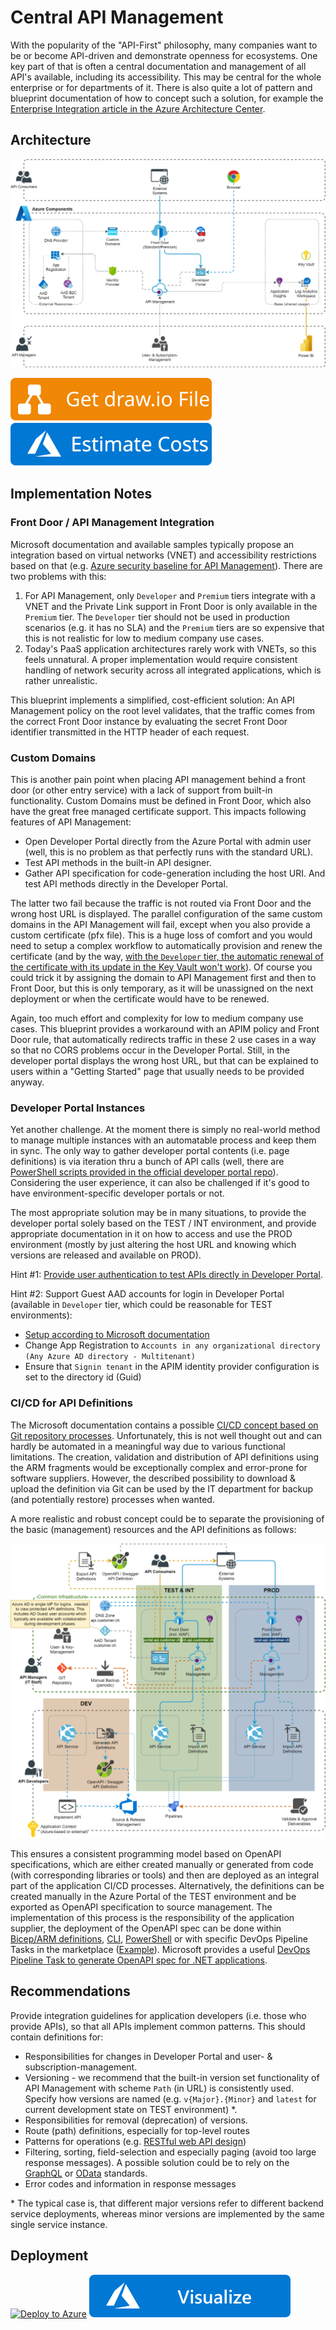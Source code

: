 ﻿# Central API Management
With the popularity of the "API-First" philosophy, many companies want to be or become API-driven and demonstrate openness for ecosystems. One key part of that is often a central documentation and management of all API's available, including its accessibility. This may be central for the whole enterprise or for departments of it. There is also quite a lot of pattern and blueprint documentation of how to concept such a solution, for example the [Enterprise Integration article in the Azure Architecture Center](https://docs.microsoft.com/en-us/azure/architecture/reference-architectures/enterprise-integration/basic-enterprise-integration).

## Architecture
![Architecture](./Architecture.png)

[![Get draw.io File](https://github.com/garaio/AzureRecipes/raw/master/Resources/getdrawiobutton.svg?sanitize=true)](./Architecture.drawio)
[![Estimate](https://github.com/garaio/AzureRecipes/raw/master/Resources/estimatebutton.svg?sanitize=true)](https://azure.com/e/264b516d38b5434a88569c0221b8e2a4)

## Implementation Notes
### Front Door / API Management Integration
Microsoft documentation and available samples typically propose an integration based on virtual networks (VNET) and accessibility restrictions based on that (e.g. [Azure security baseline for API Management](https://docs.microsoft.com/en-us/security/benchmark/azure/baselines/api-management-security-baseline)).
There are two problems with this:
1. For API Management, only `Developer` and `Premium` tiers integrate with a VNET and the Private Link support in Front Door is only available in the `Premium` tier. The `Developer` tier should not be used in production scenarios (e.g. it has no SLA) and the `Premium` tiers are so expensive that this is not realistic for low to medium company use cases.
1. Today's PaaS application architectures rarely work with VNETs, so this feels unnatural. A proper implementation would require consistent handling of network security across all integrated applications, which is rather unrealistic.

This blueprint implements a simplified, cost-efficient solution: An API Management policy on the root level validates, that the traffic comes from the correct Front Door instance by evaluating the secret Front Door identifier transmitted in the HTTP header of each request.

### Custom Domains
This is another pain point when placing API management behind a front door (or other entry service) with a lack of support from built-in functionality. Custom Domains must be defined in Front Door, which also have the great free managed certificate support. This impacts following features of API Management:
* Open Developer Portal directly from the Azure Portal with admin user (well, this is no problem as that perfectly runs with the standard URL).
* Test API methods in the built-in API designer.
* Gather API specification for code-generation including the host URI. And test API methods directly in the Developer Portal.

The latter two fail because the traffic is not routed via Front Door and the wrong host URL is displayed. The parallel configuration of the same custom domains in the API Management will fail, except when you also provide a custom certificate (pfx file). This is a huge loss of comfort and you would need to setup a complex workflow to automatically provision and renew the certificate (and by the way, [with the `Developer` tier, the automatic renewal of the certificate with its update in the Key Vault won't work](https://docs.microsoft.com/en-us/azure/api-management/configure-custom-domain?tabs=key-vault#domain-certificate-options)). Of course you could trick it by assigning the domain to API Management first and then to Front Door, but this is only temporary, as it will be unassigned on the next deployment or when the certificate would have to be renewed.

Again, too much effort and complexity for low to medium company use cases. This blueprint provides a workaround with an APIM policy and Front Door rule, that automatically redirects traffic in these 2 use cases in a way so that no CORS problems occur in the Developer Portal. Still, in the developer portal displays the wrong host URL, but that can be explained to users within a "Getting Started" page that usually needs to be provided anyway.

### Developer Portal Instances
Yet another challenge. At the moment there is simply no real-world method to manage multiple instances with an automatable process and keep them in sync. The only way to gather developer portal contents (i.e. page definitions) is via iteration thru a bunch of API calls (well, there are [PowerShell scripts provided in the official developer portal repo](https://github.com/Azure/api-management-developer-portal/tree/master/scripts.v3)). Considering the user experience, it can also be challenged if it's good to have environment-specific developer portals or not.

The most appropriate solution may be in many situations, to provide the developer portal solely based on the TEST / INT environment, and provide appropriate documentation in it on how to access and use the PROD environment (mostly by just altering the host URL and knowing which versions are released and available on PROD).

Hint #1: [Provide user authentication to test APIs directly in Developer Portal](https://docs.microsoft.com/en-us/azure/api-management/api-management-howto-protect-backend-with-aad).

Hint #2: Support Guest AAD accounts for login in Developer Portal (available in `Developer` tier, which could be reasonable for TEST environments):
* [Setup according to Microsoft documentation](https://docs.microsoft.com/en-us/azure/api-management/api-management-howto-aad)
* Change App Registration to `Accounts in any organizational directory (Any Azure AD directory - Multitenant)`
* Ensure that `Signin tenant` in the APIM identity provider configuration is set to the directory id (Guid)

### CI/CD for API Definitions
The Microsoft documentation contains a possible [CI/CD concept based on Git repository processes](https://docs.microsoft.com/en-us/azure/api-management/devops-api-development-templates). Unfortunately, this is not well thought out and can hardly be automated in a meaningful way due to various functional limitations. The creation, validation and distribution of API definitions using the ARM fragments would be exceptionally complex and error-prone for software suppliers. However, the described possibility to download & upload the definition via Git can be used by the IT department for backup (and potentially restore) processes when wanted.

A more realistic and robust concept could be to separate the provisioning of the basic (management) resources and the API definitions as follows:

![CI/CD Concept](./CICD-Concept.png)

This ensures a consistent programming model based on OpenAPI specifications, which are either created manually or generated from code (with corresponding libraries or tools) and then are deployed as an integral part of the application CI/CD processes. Alternatively, the definitions can be created manually in the Azure Portal of the TEST environment and be exported as OpenAPI specification to source management.
The implementation of this process is the responsibility of the application supplier, the deployment of the OpenAPI spec can be done within [Bicep/ARM definitions](https://docs.microsoft.com/en-us/azure/templates/microsoft.apimanagement/service/apis), [CLI](https://docs.microsoft.com/en-us/cli/azure/apim/api), [PowerShell](https://docs.microsoft.com/en-us/powershell/module/az.apimanagement/import-azapimanagementapi) or with specific DevOps Pipeline Tasks in the marketplace ([Example](https://marketplace.visualstudio.com/items?itemName=stephane-eyskens.apim)). Microsoft provides a useful [DevOps Pipeline Task to generate OpenAPI spec for .NET applications](https://marketplace.visualstudio.com/items?itemName=ms-openapi.OpenApiDocumentTools).

## Recommendations
Provide integration guidelines for application developers (i.e. those who provide APIs), so that all APIs implement common patterns. This should contain definitions for:
* Responsibilities for changes in Developer Portal and user- & subscription-management.
* Versioning - we recommend that the built-in version set functionality of API Management with scheme `Path` (in URL) is consistently used. Specify how versions are named (e.g. `v{Major}.{Minor}` and `latest` for current development state on TEST environment) *.
* Responsibilities for removal (deprecation) of versions.
* Route (path) definitions, especially for top-level routes
* Patterns for operations (e.g. [RESTful web API design](https://docs.microsoft.com/en-us/azure/architecture/best-practices/api-design))
* Filtering, sorting, field-selection and especially paging (avoid too large response messages). A possible solution could be to rely on the [GraphQL](https://graphql.org) or [OData](https://www.odata.org) standards.
* Error codes and information in response messages

\* The typical case is, that different major versions refer to different backend service deployments, whereas minor versions are implemented by the same single service instance.

## Deployment
[![Deploy to Azure](https://aka.ms/deploytoazurebutton)](https://portal.azure.com/#create/Microsoft.Template/uri/https%3A%2F%2Fraw.githubusercontent.com%2Fgaraio%2FAzureRecipes%2Fmaster%2FBlueprints%2Fcentral-api-management%2Fazuredeploy.json)
[![Visualize](https://github.com/garaio/AzureRecipes/raw/master/Resources/visualizebutton.svg?sanitize=true)](http://armviz.io/#/?load=https%3A%2F%2Fraw.githubusercontent.com%2Fgaraio%2FAzureRecipes%2Fmaster%2FBlueprints%2Fcentral-api-management%2Fazuredeploy.json)